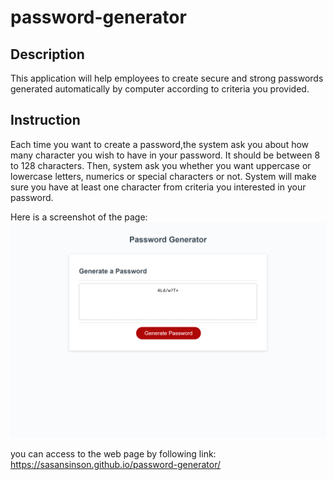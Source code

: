 # password-generator
## Description
This application will help employees to create secure and strong passwords generated automatically by computer according to criteria you provided.
## Instruction
Each time you want to create a password,the system ask you about how many character you wish to have in your password. It should be between 8 to 128 characters.
Then, system ask you whether you want uppercase or lowercase letters, numerics or special characters or not. System will make sure you have at least one character from criteria you interested in your password.

Here is a screenshot of the page:
![Password-generator Page.](./Assets/screenshot.png)

you can access to the web page by following link:
https://sasansinson.github.io/password-generator/
